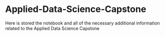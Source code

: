 # Applied-Data-Science-Capstone
Here is stored the notebook and all of the necessary additional information related to the Applied Data Science Capstone
